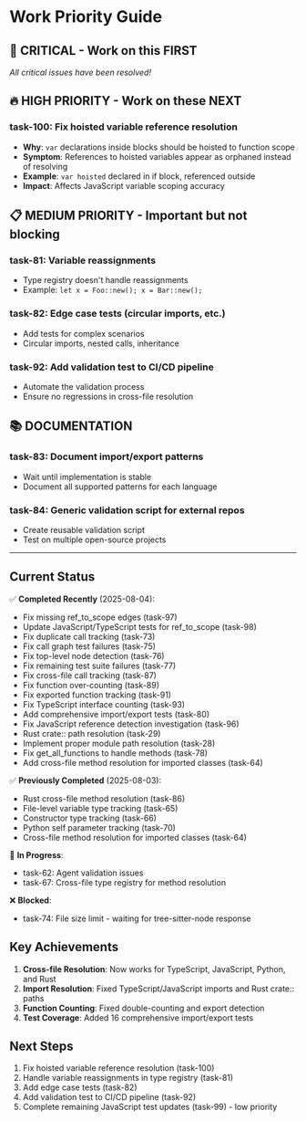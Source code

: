 # Work Priority Guide

## 🚨 CRITICAL - Work on this FIRST

*All critical issues have been resolved!*

## 🔥 HIGH PRIORITY - Work on these NEXT

### task-100: Fix hoisted variable reference resolution

- **Why**: `var` declarations inside blocks should be hoisted to function scope
- **Symptom**: References to hoisted variables appear as orphaned instead of resolving
- **Example**: `var hoisted` declared in if block, referenced outside
- **Impact**: Affects JavaScript variable scoping accuracy

## 📋 MEDIUM PRIORITY - Important but not blocking

### task-81: Variable reassignments

- Type registry doesn't handle reassignments
- Example: `let x = Foo::new(); x = Bar::new();`

### task-82: Edge case tests (circular imports, etc.)

- Add tests for complex scenarios
- Circular imports, nested calls, inheritance

### task-92: Add validation test to CI/CD pipeline

- Automate the validation process
- Ensure no regressions in cross-file resolution

## 📚 DOCUMENTATION

### task-83: Document import/export patterns

- Wait until implementation is stable
- Document all supported patterns for each language

### task-84: Generic validation script for external repos

- Create reusable validation script
- Test on multiple open-source projects

---

## Current Status

✅ **Completed Recently** (2025-08-04):

- Fix missing ref_to_scope edges (task-97)
- Update JavaScript/TypeScript tests for ref_to_scope (task-98)
- Fix duplicate call tracking (task-73)
- Fix call graph test failures (task-75)
- Fix top-level node detection (task-76)
- Fix remaining test suite failures (task-77)
- Fix cross-file call tracking (task-87)
- Fix function over-counting (task-89)
- Fix exported function tracking (task-91)
- Fix TypeScript interface counting (task-93)
- Add comprehensive import/export tests (task-80)
- Fix JavaScript reference detection investigation (task-96)
- Rust crate:: path resolution (task-29)
- Implement proper module path resolution (task-28)
- Fix get_all_functions to handle methods (task-78)
- Add cross-file method resolution for imported classes (task-64)

✅ **Previously Completed** (2025-08-03):

- Rust cross-file method resolution (task-86)
- File-level variable type tracking (task-65)
- Constructor type tracking (task-66)
- Python self parameter tracking (task-70)
- Cross-file method resolution for imported classes (task-64)

🚧 **In Progress**:

- task-62: Agent validation issues
- task-67: Cross-file type registry for method resolution

❌ **Blocked**:

- task-74: File size limit - waiting for tree-sitter-node response

## Key Achievements

1. **Cross-file Resolution**: Now works for TypeScript, JavaScript, Python, and Rust
2. **Import Resolution**: Fixed TypeScript/JavaScript imports and Rust crate:: paths
3. **Function Counting**: Fixed double-counting and export detection
4. **Test Coverage**: Added 16 comprehensive import/export tests

## Next Steps

1. Fix hoisted variable reference resolution (task-100)
2. Handle variable reassignments in type registry (task-81)
3. Add edge case tests (task-82)
4. Add validation test to CI/CD pipeline (task-92)
5. Complete remaining JavaScript test updates (task-99) - low priority
